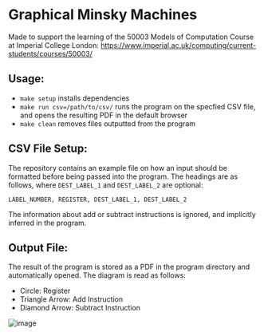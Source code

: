 # Graphical Minsky Machines

Made to support the learning of the 50003 Models of Computation Course at Imperial College London: https://www.imperial.ac.uk/computing/current-students/courses/50003/

## Usage:
  - <code>make setup</code> installs dependencies
  - <code>make run csv=/path/to/csv/</code> runs the program on the specfied CSV file, and opens the resulting PDF in the default browser
  - <code>make clean</code> removes files outputted from the program


## CSV File Setup:

The repository contains an example file on how an input should be formatted before being passed into the program. The headings are as follows, where <code>DEST_LABEL_1</code> and <code>DEST_LABEL_2</code> are optional:

<code>LABEL_NUMBER, REGISTER, DEST_LABEL_1, DEST_LABEL_2</code>

The information about add or subtract instructions is ignored, and implicitly inferred in the program.


## Output File:

The result of the program is stored as a PDF in the program directory and automatically opened. The diagram is read as follows:
  - Circle: Register
  - Triangle Arrow: Add Instruction
  - Diamond Arrow: Subtract Instruction

![image](https://user-images.githubusercontent.com/80212345/163876197-93697235-40e5-4129-902f-49fc8071c1cb.png)

